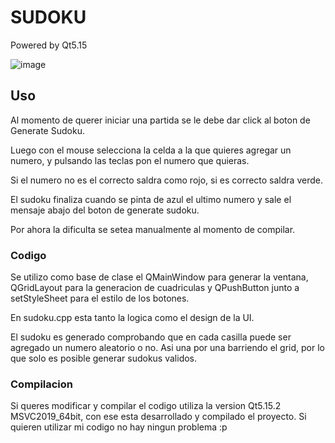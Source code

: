 # SUDOKU
Powered by Qt5.15

![image](https://github.com/JuanSobalvarro/SudokuQt/assets/114633789/4fc15f39-1877-4041-a723-ba9cde11ad7d)

## Uso
Al momento de querer iniciar una partida se le debe dar click al boton de Generate Sudoku.

Luego con el mouse selecciona la celda a la que quieres agregar un numero, y pulsando las teclas pon el numero que quieras.

Si el numero no es el correcto saldra como rojo, si es correcto saldra verde.

El sudoku finaliza cuando se pinta de azul el ultimo numero y sale el mensaje abajo del boton de generate sudoku.

Por ahora la dificulta se setea manualmente al momento de compilar.

### Codigo

Se utilizo como base de clase el QMainWindow para generar la ventana, QGridLayout para la generacion de cuadriculas y QPushButton junto a setStyleSheet para el estilo de los botones.

En sudoku.cpp esta tanto la logica como el design de la UI.

El sudoku es generado comprobando que en cada casilla puede ser agregado un numero aleatorio o no. Asi una por una barriendo el grid, por lo que solo es posible generar sudokus validos.

### Compilacion
Si queres modificar y compilar el codigo utiliza la version Qt5.15.2 MSVC2019_64bit, con ese esta desarrollado y compilado el proyecto. Si quieren utilizar mi codigo no hay ningun problema :p
